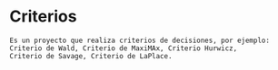 # Criterios
	Es un proyecto que realiza criterios de decisiones, por ejemplo:
	Criterio de Wald, Criterio de MaxiMAx, Criterio Hurwicz, 
	Criterio de Savage, Criterio de LaPlace.
